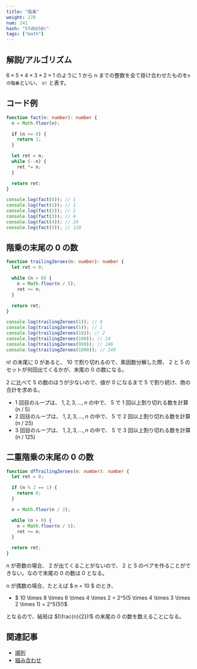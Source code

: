```yaml
---
title: "階乗"
weight: 270
num: 241
hash: "57dbb50c"
tags: ["math"]
---
```


## 解説/アルゴリズム

$6 \times 5 \times 4 \times 3 \times 2 \times 1$ のように 1 から n までの整数を全て掛け合わせたものを`nの階乗`といい、 `n!` と表す。

## コード例

```typescript
function fact(n: number): number {
  n = Math.floor(n);

  if (n <= 0) {
    return 1;
  }

  let ret = n;
  while (--n) {
    ret *= n;
  }

  return ret;
}
```

```typescript
console.log(fact(0)); // 1
console.log(fact(1)); // 1
console.log(fact(2)); // 2
console.log(fact(3)); // 6
console.log(fact(4)); // 24
console.log(fact(5)); // 120
```

## 階乗の末尾の 0 の数

```typescript
function trailingZeroes(n: number): number {
  let ret = 0;

  while (n > 0) {
    n = Math.floor(n / 5);
    ret += n;
  }

  return ret;
}
```

```typescript
console.log(trailingZeroes(1)); // 0
console.log(trailingZeroes(5)); // 1
console.log(trailingZeroes(10)); // 2
console.log(trailingZeroes(100)); // 24
console.log(trailingZeroes(999)); // 246
console.log(trailingZeroes(1000)); // 249
```

n! の末尾に 0 があると、 10 で割り切れるので、素因数分解した際、 2 と 5 のセットが何回出てくるかが、末尾の 0 の数になる。

2 に比べて 5 の数のほうが少ないので、値が 0 になるまで 5 で割り続け、商の合計を求める。

- 1 回目のループは、 $1,2,3,...,n$ の中で、 5 で 1 回以上割り切れる数を計算 (n / 5)
- 2 回目のループは、 $1,2,3,...,n$ の中で、 5 で 2 回以上割り切れる数を計算 (n / 25)
- 3 回目のループは、 $1,2,3,...,n$ の中で、 5 で 3 回以上割り切れる数を計算 (n / 125)

## 二重階乗の末尾の 0 の数

```typescript
function dfTrailingZeroes(n: number): number {
  let ret = 0;

  if (n % 2 == 1) {
    return 0;
  }

  n = Math.floor(n / 2);

  while (n > 0) {
    n = Math.floor(n / 5);
    ret += n;
  }

  return ret;
}
```

n が奇数の場合、 2 が出てくることがないので、 2 と 5 のペアを作ることができない。なので末尾の 0 の数は 0 となる。

n が偶数の場合、たとえば $ n = 10 $ のとき、

- $ 10 \times 8 \times 6 \times 4 \times 2 = 2^5(5 \times 4 \times 3 \times 2 \times 1) = 2^5(5!)$

となるので、結局は $(\frac{n}{2})!$ の末尾の 0 の数を数えることになる。

## 関連記事

- [順列](/be4f0af7)
- [組み合わせ](/10c33141)
